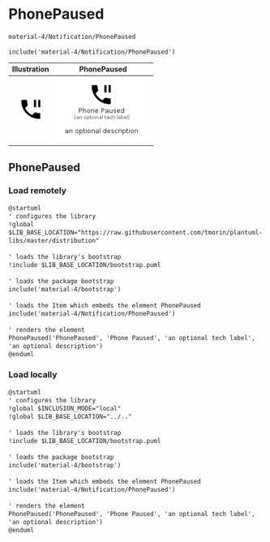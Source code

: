 # PhonePaused


```text
material-4/Notification/PhonePaused
```

```text
include('material-4/Notification/PhonePaused')
```



| Illustration | PhonePaused |
| :---: | :---: |
| ![illustration for Illustration](../../material-4/Notification/PhonePaused.png) | ![illustration for PhonePaused](../../material-4/Notification/PhonePaused.Local.png) |




## PhonePaused

### Load remotely
```plantuml
@startuml
' configures the library
!global $LIB_BASE_LOCATION="https://raw.githubusercontent.com/tmorin/plantuml-libs/master/distribution"

' loads the library's bootstrap
!include $LIB_BASE_LOCATION/bootstrap.puml

' loads the package bootstrap
include('material-4/bootstrap')

' loads the Item which embeds the element PhonePaused
include('material-4/Notification/PhonePaused')

' renders the element
PhonePaused('PhonePaused', 'Phone Paused', 'an optional tech label', 'an optional description')
@enduml
```

### Load locally
```plantuml
@startuml
' configures the library
!global $INCLUSION_MODE="local"
!global $LIB_BASE_LOCATION="../.."

' loads the library's bootstrap
!include $LIB_BASE_LOCATION/bootstrap.puml

' loads the package bootstrap
include('material-4/bootstrap')

' loads the Item which embeds the element PhonePaused
include('material-4/Notification/PhonePaused')

' renders the element
PhonePaused('PhonePaused', 'Phone Paused', 'an optional tech label', 'an optional description')
@enduml
```

